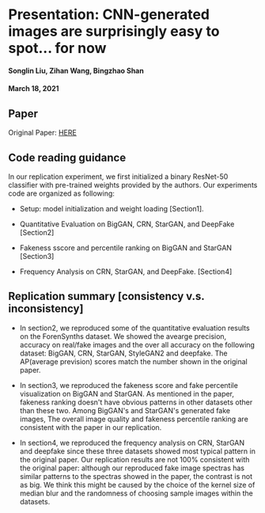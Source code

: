 # Presentation: CNN-generated images are surprisingly easy to spot... for now


#### Songlin Liu, Zihan Wang, Bingzhao Shan

#### March 18, 2021

## Paper
Original Paper:   [HERE](https://arxiv.org/abs/1912.11035)


## Code reading guidance

In our replication experiment, we first initialized a binary ResNet-50 classifier with pre-trained weights provided by the authors. Our experiments code are organized as following:

- Setup: model initialization and weight loading [Section1].

- Quantitative Evaluation on BigGAN, CRN, StarGAN, and DeepFake [Section2]

- Fakeness sscore and percentile ranking on BigGAN and StarGAN [Section3]

- Frequency Analysis on CRN, StarGAN, and DeepFake. [Section4]

## Replication summary [consistency v.s. inconsistency]

- In section2, we reproduced some of the quantitative evaluation results on the ForenSynths dataset. We showed the avearge precision, accuracy on real/fake images and the over all accuracy on the following dataset: BigGAN, CRN, StarGAN, StyleGAN2 and deepfake. The AP(average prevision) scores match the number shown in the original paper.

- In section3, we reproduced the fakeness score and fake percentile visualization on BigGAN and StarGAN. As mentioned in the paper, fakeness ranking doesn't have obvious patterns in other datasets other than these two. Among BigGAN's and StarGAN's generated fake images, The overall image quality and fakeness percentile ranking are consistent with the paper in our replication.

- In section4, we reproduced the frequency analysis on CRN, StarGAN and deepfake since these three datasets showed most typical pattern in the original paper. Our replication results are not 100% consistent with the original paper: although our reproduced fake image spectras has similar patterns to the spectras showed in the paper, the contrast is not as big. We think this might be caused by the choice of the kernel size of median blur and the randomness of choosing sample images within the datasets.


